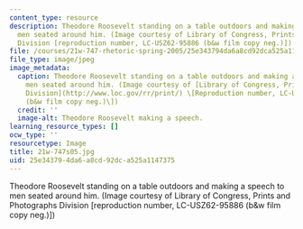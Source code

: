 ```yaml
---
content_type: resource
description: Theodore Roosevelt standing on a table outdoors and making a speech to
  men seated around him. (Image courtesy of Library of Congress, Prints and Photographs
  Division [reproduction number, LC-USZ62-95886 (b&w film copy neg.)])
file: /courses/21w-747-rhetoric-spring-2005/25e343794da6a8cd92dca525a1147375_21w-747s05.jpg
file_type: image/jpeg
image_metadata:
  caption: Theodore Roosevelt standing on a table outdoors and making a speech to
    men seated around him. (Image courtesy of [Library of Congress, Prints and Photographs
    Division](http://www.loc.gov/rr/print/) \[Reproduction number, LC-USZ62-95886
    (b&w film copy neg.)\])
  credit: ''
  image-alt: Theodore Roosevelt making a speech.
learning_resource_types: []
ocw_type: ''
resourcetype: Image
title: 21w-747s05.jpg
uid: 25e34379-4da6-a8cd-92dc-a525a1147375
---
```

Theodore Roosevelt standing on a table outdoors and making a speech to men seated around him. (Image courtesy of Library of Congress, Prints and Photographs Division [reproduction number, LC-USZ62-95886 (b&w film copy neg.)])

